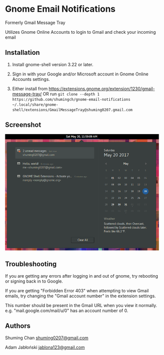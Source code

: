 # Gnome Email Notifications

Formerly Gmail Message Tray

Utilizes Gnome Online Accounts to login to Gmail and check your incoming email

## Installation

1. Install gnome-shell version 3.22 or later.

2. Sign in with your Google and/or Microsoft account in Gnome Online Accounts settings.

3. Either install from https://extensions.gnome.org/extension/1230/gmail-message-tray/
OR
run `git clone --depth 1 https://github.com/shumingch/gnome-email-notifications ~/.local/share/gnome-shell/extensions/GmailMessageTray@shuming0207.gmail.com`

## Screenshot

![Gnome Email Notifications](screenshot.png "Gnome Email Notifications")

## Troubleshooting

If you are getting any errors after logging in and out of gnome, try rebooting or signing back in to Google.

If you are getting "Forbidden Error 403" when attempting to view Gmail emails, try changing the "Gmail account number" in the extension settings.

This number should be present in the Gmail URL when you view it normally. e.g. "mail.google.com/mail/u/0" has an account number of 0.

## Authors

Shuming Chan <shuming0207@gmail.com>

Adam Jabłoński <jablona123@gmail.com>

